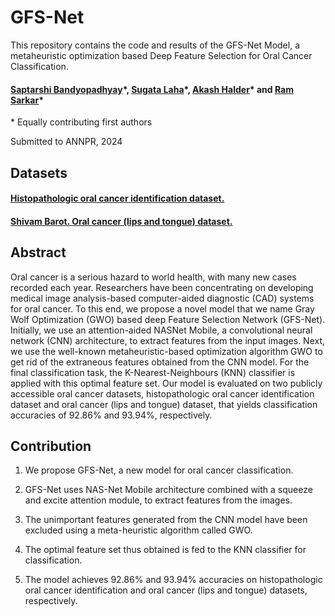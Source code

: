 # GFS-Net
This repository contains the code and results of the GFS-Net Model, a metaheuristic optimization based Deep Feature Selection for Oral Cancer Classification.

#### [Saptarshi Bandyopadhyay](https://www.linkedin.com/in/spiralsb3/)\*, [Sugata Laha](https://www.linkedin.com/in/sugata-laha-0830871b1/)\*, [Akash Halder](https://www.linkedin.com/in/akash-halder-1b315b1b7/)\* and [Ram Sarkar](https://jadavpuruniversity.in/faculty-profile/ram-sarkar/)\*
\* Equally contributing first authors

Submitted to ANNPR, 2024

## Datasets
#### [Histopathologic oral cancer identification dataset.](https://www.kaggle.com/datasets/ashenafifasilkebede/dataset)
#### [Shivam Barot. Oral cancer (lips and tongue) dataset.](https://www.kaggle.com/datasets/shivam17299/oral-cancer-lips-and-tongue-images)

## Abstract
Oral cancer is a serious hazard to world health, with many new cases recorded each year. Researchers have been concentrating on developing medical image analysis-based computer-aided diagnostic (CAD) systems for oral cancer. To this end, we propose a novel model that we name Gray Wolf Optimization (GWO) based deep Feature Selection Network (GFS-Net). Initially, we use an attention-aided NASNet Mobile, a convolutional neural network (CNN) architecture, to extract features from the input images. Next, we use the well-known metaheuristic-based optimization algorithm GWO to get rid of the extraneous features obtained from the CNN model. For the final classification task, the K-Nearest-Neighbours (KNN) classifier is applied with this optimal feature set. Our model is evaluated on two publicly accessible oral cancer datasets, histopathologic oral cancer identification dataset and oral cancer (lips and tongue) dataset, that yields classification accuracies of 92.86\% and 93.94\%, respectively.

## Contribution
1. We propose GFS-Net, a new model for oral cancer classification.

2. GFS-Net uses NAS-Net Mobile architecture combined with a squeeze and excite attention module, to extract features from the images.

3. The unimportant features generated from the CNN model have been excluded using a meta-heuristic algorithm called GWO.

4. The optimal feature set thus obtained is fed to the KNN classifier for classification.

5. The model achieves 92.86% and 93.94% accuracies on histopathologic oral cancer identification and oral cancer (lips and tongue) datasets, respectively.
